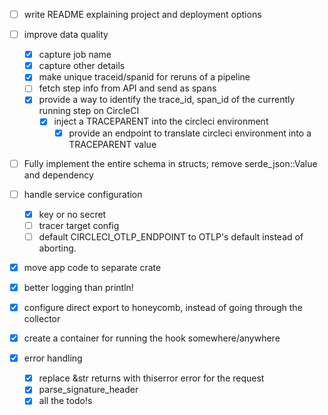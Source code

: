 * [ ] write README explaining project and deployment options

* [ ] improve data quality
    * [x] capture job name
    * [x] capture other details
    * [x] make unique traceid/spanid for reruns of a pipeline
    * [ ] fetch step info from API and send as spans
    * [x] provide a way to identify the trace_id, span_id of the currently running step on CircleCI
        * [x] inject a TRACEPARENT into the circleci environment
            * [x] provide an endpoint to translate circleci environment into a TRACEPARENT value
* [ ] Fully implement the entire schema in structs; remove serde_json::Value and dependency
* [ ] handle service configuration
    * [x] key or no secret
    * [ ] tracer target config
    * [ ] default CIRCLECI_OTLP_ENDPOINT to OTLP's default instead of aborting.

* [x] move app code to separate crate
* [x] better logging than println!
* [x] configure direct export to honeycomb, instead of going through the collector
* [x] create a container for running the hook somewhere/anywhere
* [x] error handling
    * [x] replace &str returns with thiserror error for the request
    * [x] parse_signature_header
    * [x] all the todo!s

